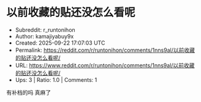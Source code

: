# 以前收藏的贴还没怎么看呢

- Subreddit: r_runtonihon
- Author: kamajiyabuy9x
- Created: 2025-09-22 17:07:03 UTC
- Permalink: https://reddit.com/r/runtonihon/comments/1nns9al/以前收藏的贴还没怎么看呢/
- URL: https://www.reddit.com/r/runtonihon/comments/1nns9al/以前收藏的贴还没怎么看呢/
- Ups: 3 | Ratio: 1.0 | Comments: 1


有补档的吗 真麻了

